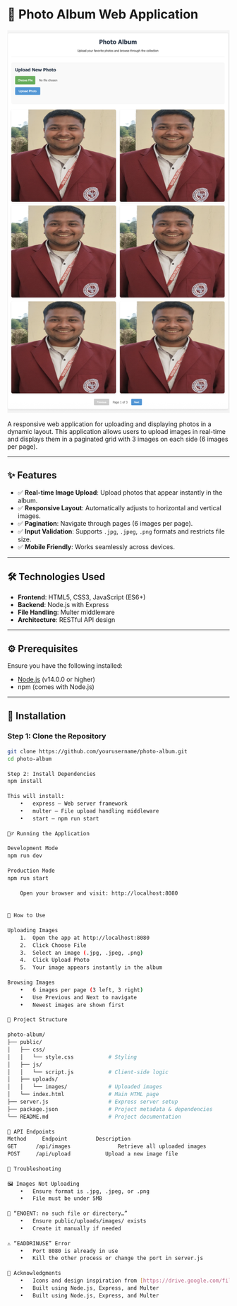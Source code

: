 # 📸 Photo Album Web Application

![App Screenshot](https://github.com/adesh9201/photo-album/blob/main/public/uploads/photo-album.png)

A responsive web application for uploading and displaying photos in a dynamic layout. This application allows users to upload images in real-time and displays them in a paginated grid with 3 images on each side (6 images per page).

---

## ✨ Features

- ✅ **Real-time Image Upload**: Upload photos that appear instantly in the album.
- ✅ **Responsive Layout**: Automatically adjusts to horizontal and vertical images.
- ✅ **Pagination**: Navigate through pages (6 images per page).
- ✅ **Input Validation**: Supports `.jpg`, `.jpeg`, `.png` formats and restricts file size.
- ✅ **Mobile Friendly**: Works seamlessly across devices.

---

## 🛠 Technologies Used

- **Frontend**: HTML5, CSS3, JavaScript (ES6+)
- **Backend**: Node.js with Express
- **File Handling**: Multer middleware
- **Architecture**: RESTful API design

---

## ⚙️ Prerequisites

Ensure you have the following installed:

- [Node.js](https://nodejs.org/) (v14.0.0 or higher)
- npm (comes with Node.js)

---

## 🚀 Installation

### Step 1: Clone the Repository

```bash
git clone https://github.com/yourusername/photo-album.git
cd photo-album

Step 2: Install Dependencies
npm install

This will install:
	•	express – Web server framework
	•	multer – File upload handling middleware
	•	start – npm run start

🏃‍♂️ Running the Application

Development Mode
npm run dev

Production Mode
npm run start

	Open your browser and visit: http://localhost:8080


📸 How to Use

Uploading Images
	1.	Open the app at http://localhost:8080
	2.	Click Choose File
	3.	Select an image (.jpg, .jpeg, .png)
	4.	Click Upload Photo
	5.	Your image appears instantly in the album

Browsing Images
	•	6 images per page (3 left, 3 right)
	•	Use Previous and Next to navigate
	•	Newest images are shown first

📂 Project Structure

photo-album/
├── public/
│   ├── css/
│   │   └── style.css           # Styling
│   ├── js/
│   │   └── script.js           # Client-side logic
│   ├── uploads/
│   │   └── images/             # Uploaded images
│   └── index.html              # Main HTML page
├── server.js                   # Express server setup
├── package.json                # Project metadata & dependencies
└── README.md                   # Project documentation

🔌 API Endpoints
Method	   Endpoint	        Description
GET	     /api/images	           Retrieve all uploaded images
POST	 /api/upload	       Upload a new image file

🧰 Troubleshooting

🖼️ Images Not Uploading
	•	Ensure format is .jpg, .jpeg, or .png
	•	File must be under 5MB

🛑 “ENOENT: no such file or directory…”
	•	Ensure public/uploads/images/ exists
	•	Create it manually if needed

⚠️ “EADDRINUSE” Error
	•	Port 8080 is already in use
	•	Kill the other process or change the port in server.js

🙏 Acknowledgments
	•	Icons and design inspiration from [https://drive.google.com/file/d/17-Ul2F7fj8XxZlYNN7vF_aokSogC6z6d/view]
	•	Built using Node.js, Express, and Multer
    •	Built using Node.js, Express, and Multer


